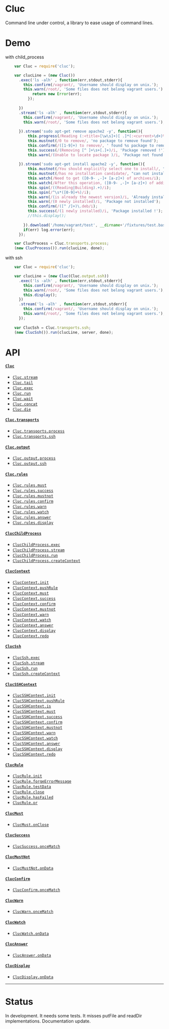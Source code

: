 # Cluc

Command line under control, a library to ease usage of command lines.

# Demo

with child_process
```js
    var Cluc = require('cluc');

    var clucLine = (new Cluc())
      .exec('ls -alh' , function(err,stdout,stderr){
        this.confirm(/vagrant/, 'Username should display on unix.');
        this.warn(/root/, 'Some files does not belong vagrant users.').or(function(err){
            return new Error(err);
          });
          
      })
      .stream('ls -alh' , function(err,stdout,stderr){
        this.confirm(/vagrant/, 'Username should display on unix.');
        this.warn(/root/, 'Some files does not belong vagrant users.');
        
      }).stream('sudo apt-get remove apache2 -y', function(){
          this.progress(/Reading (:<title>[\w\s]+)[ .]*(:<current>\d+)%/);
          this.mustnot(/0 to remove/, 'no package to remove found');
          this.confirm(/([1-9]+) to remove/, ' found %s package to remove');
          this.success(/(Removing [^ ]+\s+[.]+)/i, 'Package removed !');
          this.warn(/(Unable to locate package )/i, 'Package not found');
          
      }).stream('sudo apt-get install apache2 -y', function(){
          this.mustnot(/You should explicitly select one to install/, "too many results");
          this.mustnot(/has no installation candidate/, "can not install httpd");
          this.watch(/Need to get ([0-9- ,-]+ [a-z]+) of archives/i);
          this.watch(/After this operation, ([0-9- ,-]+ [a-z]+) of additional disk space will be used/i);
          this.spin(/((Reading|Building).+)/i);
          this.spin(/^\s*([0-9]+%)/i);
          this.warn(/(is already the newest version)/i, 'Already installed');
          this.warn(/(0 newly installed)/i, 'Package not installed');
          this.confirm(/([^ /]+)\.deb/i);
          this.success(/(1 newly installed)/i, 'Package installed !');
          //this.display();
          
        }).download('/home/vagrant/test', __dirname+'/fixtures/test.bashrc', function(err){
        if(err) log.error(err);
      });

    var ClucProcess = Cluc.transports.process;
    (new ClucProcess()).run(clucLine, done);
```



with ssh
```js
    var Cluc = require('cluc');

    var clucLine = (new Cluc(Cluc.output.ssh))
      .exec('ls -alh' , function(err,stdout,stderr){
        this.confirm(/vagrant/, 'Username should display on unix.');
        this.warn(/root/, 'Some files does not belong vagrant users.');
        this.display();
      })
      .stream('ls -alh' , function(err,stdout,stderr){
        this.confirm(/vagrant/, 'Username should display on unix.');
        this.warn(/root/, 'Some files does not belong vagrant users.');
      });
    
    var ClucSsh = Cluc.transports.ssh;
    (new ClucSsh()).run(clucLine, server, done);
```

# API

#### [`Cluc`](doc/Cluc.md#Cluc)
* [`Cluc.stream`](doc/Cluc.md#Cluc.stream)
* [`Cluc.tail`](doc/Cluc.md#Cluc.tail)
* [`Cluc.exec`](doc/Cluc.md#Cluc.#exec)
* [`Cluc.run`](doc/Cluc.md#Cluc.#run)
* [`Cluc.wait`](doc/Cluc.md#Cluc.#wait)
* [`Cluc.concat`](doc/Cluc.md#Cluc.#concat)
* [`Cluc.die`](doc/Cluc.md#Cluc.#die)

#### [`Cluc.transports`]()
* [`Cluc.transports.process`](doc/ClucChildProcess.md)
* [`Cluc.transports.ssh`](doc/ClucSsh.md#ClucSsh)

#### [`Cluc.output`]()
* [`Cluc.output.process`](doc/ClucContext.md)
* [`Cluc.output.ssh`](doc/ClucSSHContext.md)

#### [`Cluc.rules`]()
* [`Cluc.rules.must`](doc/ClucRule.md#ClucMust)
* [`Cluc.rules.success`](doc/ClucRule.md#ClucSuccess)
* [`Cluc.rules.mustnot`](doc/ClucRule.md#ClucMustNot)
* [`Cluc.rules.confirm`](doc/ClucRule.md#ClucConfirm)
* [`Cluc.rules.warn`](doc/ClucRule.md#ClucWarn)
* [`Cluc.rules.watch`](doc/ClucRule.md#ClucWatch)
* [`Cluc.rules.answer`](doc/ClucRule.md#ClucAnswer)
* [`Cluc.rules.display`](doc/ClucRule.md#ClucDisplay)


#### [`ClucChildProcess`](doc/ClucChildProcess.md#ClucSsh)
* [`ClucChildProcess.exec`](doc/ClucChildProcess.md#ClucSsh.exec)
* [`ClucChildProcess.stream`](doc/ClucChildProcess.md#ClucSsh.stream)
* [`ClucChildProcess.run`](doc/ClucChildProcess.md#ClucSsh.run)
* [`ClucChildProcess.createContext`](doc/ClucChildProcess.md#ClucSsh.createContext)


#### [`ClucContext`](doc/ClucContext.md#ClucContext)
* [`ClucContext.init`](doc/ClucContext.md#ClucContext.init)
* [`ClucContext.pushRule`](doc/ClucContext.md#ClucContext.pushRule)
* [`ClucContext.must`](doc/ClucContext.md#ClucContext.must)
* [`ClucContext.success`](doc/ClucContext.md#ClucContext.success)
* [`ClucContext.confirm`](doc/ClucContext.md#ClucContext.confirm)
* [`ClucContext.mustnot`](doc/ClucContext.md#ClucContext.mustnot)
* [`ClucContext.warn`](doc/ClucContext.md#ClucContext.warn)
* [`ClucContext.watch`](doc/ClucContext.md#ClucContext.watch)
* [`ClucContext.answer`](doc/ClucContext.md#ClucContext.answer)
* [`ClucContext.display`](doc/ClucContext.md#ClucContext.display)
* [`ClucContext.redo`](doc/ClucContext.md#ClucContext.redo)


#### [`ClucSsh`](doc/ClucSsh.md#ClucSsh)
* [`ClucSsh.exec`](doc/ClucSsh.md#ClucSsh.exec)
* [`ClucSsh.stream`](doc/ClucSsh.md#ClucSsh.stream)
* [`ClucSsh.run`](doc/ClucSsh.md#ClucSsh.run)
* [`ClucSsh.createContext`](doc/ClucSsh.md#ClucSsh.createContext)

        
#### [`ClucSSHContext`](doc/ClucSSHContext.md#ClucSSHContext)
* [`ClucSSHContext.init`](doc/ClucSSHContext.md#ClucSSHContext.init)
* [`ClucSSHContext.pushRule`](doc/ClucSSHContext.md#ClucSSHContext.pushRule)
* [`ClucSSHContext.is`](doc/ClucSSHContext.md#ClucSSHContext.is)
* [`ClucSSHContext.must`](doc/ClucSSHContext.md#ClucSSHContext.must)
* [`ClucSSHContext.success`](doc/ClucSSHContext.md#ClucSSHContext.success)
* [`ClucSSHContext.confirm`](doc/ClucSSHContext.md#ClucSSHContext.confirm)
* [`ClucSSHContext.mustnot`](doc/ClucSSHContext.md#ClucSSHContext.mustnot)
* [`ClucSSHContext.warn`](doc/ClucSSHContext.md#ClucSSHContext.warn)
* [`ClucSSHContext.watch`](doc/ClucSSHContext.md#ClucSSHContext.watch)
* [`ClucSSHContext.answer`](doc/ClucSSHContext.md#ClucSSHContext.answer)
* [`ClucSSHContext.display`](doc/ClucSSHContext.md#ClucSSHContext.display)
* [`ClucSSHContext.redo`](doc/ClucSSHContext.md#ClucSSHContext.redo)


#### [`ClucRule`](doc/ClucRule.md#ClucRule)
* [`ClucRule.init`](doc/ClucRule.md#ClucRule.init)
* [`ClucRule.forgeErrorMessage`](doc/ClucRule.md#ClucRule.forgeErrorMessage)
* [`ClucRule.testData`](doc/ClucRule.md#ClucRule.testData)
* [`ClucRule.close`](doc/ClucRule.md#ClucRule.close)
* [`ClucRule.hasFailed`](doc/ClucRule.md#ClucRule.hasFailed)
* [`ClucRule.or`](doc/ClucRule.md#ClucRule.or)

    
#### [`ClucMust`](doc/ClucRule.md#ClucMust)
* [`ClucMust.onClose`](doc/ClucRule.md#ClucMust.onClose)

    
#### [`ClucSuccess`](doc/ClucRule.md#ClucSuccess)
* [`ClucSuccess.onceMatch`](doc/ClucRule.md#ClucSuccess.onceMatch)

    
#### [`ClucMustNot`](doc/ClucRule.md#ClucMustNot)
* [`ClucMustNot.onData`](doc/ClucRule.md#ClucMustNot.onData)

    
#### [`ClucConfirm`](doc/ClucRule.md#ClucConfirm)
* [`ClucConfirm.onceMatch`](doc/ClucRule.md#ClucConfirm.onceMatch)

    
#### [`ClucWarn`](doc/ClucRule.md#ClucWarn)
* [`ClucWarn.onceMatch`](doc/ClucRule.md#ClucWarn.onceMatch)

    
#### [`ClucWatch`](doc/ClucRule.md#ClucWatch)
* [`ClucWatch.onData`](doc/ClucRule.md#ClucWatch.onData)

    
#### [`ClucAnswer`](doc/ClucRule.md#ClucAnswer)
* [`ClucAnswer.onData`](doc/ClucRule.md#ClucAnswer.onData)
    
    
#### [`ClucDisplay`](doc/ClucRule.md#ClucDisplay)
* [`ClucDisplay.onData`](doc/ClucRule.md#ClucDisplay.onData)


---------------------------------------

# Status

In development. 
It needs some tests. 
It misses putFile and readDir implementations. 
Documentation update.
